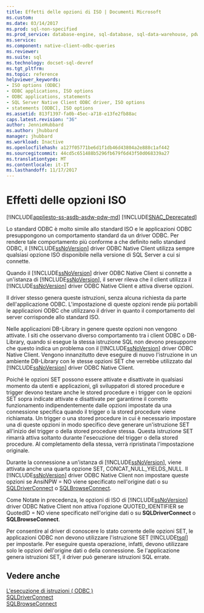 ```yaml
---
title: Effetti delle opzioni di ISO | Documenti Microsoft
ms.custom: 
ms.date: 03/14/2017
ms.prod: sql-non-specified
ms.prod_service: database-engine, sql-database, sql-data-warehouse, pdw
ms.service: 
ms.component: native-client-odbc-queries
ms.reviewer: 
ms.suite: sql
ms.technology: docset-sql-devref
ms.tgt_pltfrm: 
ms.topic: reference
helpviewer_keywords:
- ISO options (ODBC)
- ODBC applications, ISO options
- ODBC applications, statements
- SQL Server Native Client ODBC driver, ISO options
- statements [ODBC], ISO options
ms.assetid: 813f1397-fa0b-45ec-a718-e13fe2fb88ac
caps.latest.revision: "36"
author: JennieHubbard
ms.author: jhubbard
manager: jhubbard
ms.workload: Inactive
ms.openlocfilehash: a127f05771be6d1f1db46d43804a2e888c1af442
ms.sourcegitcommit: 44cd5c651488b5296fb679f6d43f50d068339a27
ms.translationtype: MT
ms.contentlocale: it-IT
ms.lasthandoff: 11/17/2017
---
```

# <a name="effects-of-iso-options"></a>Effetti delle opzioni ISO
[!INCLUDE[appliesto-ss-asdb-asdw-pdw-md](../../../includes/appliesto-ss-asdb-asdw-pdw-md.md)]
[!INCLUDE[SNAC_Deprecated](../../../includes/snac-deprecated.md)]

  Lo standard ODBC è molto simile allo standard ISO e le applicazioni ODBC presuppongono un comportamento standard da un driver ODBC. Per rendere tale comportamento più conforme a che definito nello standard ODBC, il [!INCLUDE[ssNoVersion](../../../includes/ssnoversion-md.md)] driver ODBC Native Client utilizza sempre qualsiasi opzione ISO disponibile nella versione di SQL Server a cui si connette.  
  
 Quando il [!INCLUDE[ssNoVersion](../../../includes/ssnoversion-md.md)] driver ODBC Native Client si connette a un'istanza di [!INCLUDE[ssNoVersion](../../../includes/ssnoversion-md.md)], il server rileva che il client utilizza il [!INCLUDE[ssNoVersion](../../../includes/ssnoversion-md.md)] driver ODBC Native Client e attiva diverse opzioni.  
  
 Il driver stesso genera queste istruzioni, senza alcuna richiesta da parte dell'applicazione ODBC. L'impostazione di queste opzioni rende più portabili le applicazioni ODBC che utilizzano il driver in quanto il comportamento del server corrisponde allo standard ISO.  
  
 Nelle applicazioni DB-Library in genere queste opzioni non vengono attivate. I siti che osservano diverso comportamento tra i client ODBC o DB-Library, quando si esegue la stessa istruzione SQL non devono presupporre che questo indica un problema con il [!INCLUDE[ssNoVersion](../../../includes/ssnoversion-md.md)] driver ODBC Native Client. Vengono innanzitutto deve eseguire di nuovo l'istruzione in un ambiente DB-Library con le stesse opzioni SET che verrebbe utilizzato dal [!INCLUDE[ssNoVersion](../../../includes/ssnoversion-md.md)] driver ODBC Native Client.  
  
 Poiché le opzioni SET possono essere attivate e disattivate in qualsiasi momento da utenti e applicazioni, gli sviluppatori di stored procedure e trigger devono testare anche le stored procedure e i trigger con le opzioni SET sopra indicate attivate e disattivate per garantirne il corretto funzionamento indipendentemente dalle opzioni impostate da una connessione specifica quando il trigger o la stored procedure viene richiamata. Un trigger o una stored procedure in cui è necessario impostare una di queste opzioni in modo specifico deve generare un'istruzione SET all'inizio del trigger o della stored procedure stessa. Questa istruzione SET rimarrà attiva soltanto durante l'esecuzione del trigger o della stored procedure. Al completamento della stessa, verrà ripristinata l'impostazione originale.  
  
 Durante la connessione a un'istanza di [!INCLUDE[ssNoVersion](../../../includes/ssnoversion-md.md)], viene attivata anche una quarta opzione SET, CONCAT_NULL_YIELDS_NULL. Il [!INCLUDE[ssNoVersion](../../../includes/ssnoversion-md.md)] driver ODBC Native Client non impostare queste opzioni se AnsiNPW = NO viene specificato nell'origine dati o su [SQLDriverConnect](../../../relational-databases/native-client-odbc-api/sqldriverconnect.md) o [SQLBrowseConnect](../../../relational-databases/native-client-odbc-api/sqlbrowseconnect.md).  
  
 Come Notate in precedenza, le opzioni di ISO di [!INCLUDE[ssNoVersion](../../../includes/ssnoversion-md.md)] driver ODBC Native Client non attiva l'opzione QUOTED_IDENTIFIER se QuotedID = NO viene specificato nell'origine dati o su **SQLDriverConnect** o  **SQLBrowseConnect**.  
  
 Per consentire al driver di conoscere lo stato corrente delle opzioni SET, le applicazioni ODBC non devono utilizzare l'istruzione SET [!INCLUDE[tsql](../../../includes/tsql-md.md)] per impostarle. Per eseguire questa operazione, infatti, devono utilizzare solo le opzioni dell'origine dati o della connessione. Se l'applicazione genera istruzioni SET, il driver può generare istruzioni SQL errate.  
  
## <a name="see-also"></a>Vedere anche  
 [L'esecuzione di istruzioni &#40; ODBC &#41;](../../../relational-databases/native-client-odbc-queries/executing-statements/executing-statements-odbc.md)   
 [SQLDriverConnect](../../../relational-databases/native-client-odbc-api/sqldriverconnect.md)   
 [SQLBrowseConnect](../../../relational-databases/native-client-odbc-api/sqlbrowseconnect.md)  
  
  
